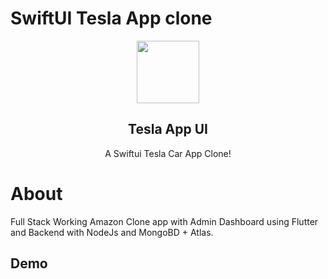 # SwiftUI Tesla App clone
<p align="center">
 <img width="100px" src="https://res.cloudinary.com/rkcloud/image/upload/v1657523587/j5moz55tojlhhhvkjso4.png" align="center" alt="" />
 <h2 align="center"> Tesla App UI </h2>
 <p align="center">A Swiftui Tesla Car App Clone!</p>
</p>

# About
Full Stack Working Amazon Clone app with Admin Dashboard using Flutter and Backend with NodeJs and MongoBD + Atlas.

## Demo
